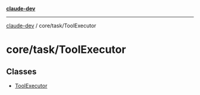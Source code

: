 [**claude-dev**](../../../README.md)

***

[claude-dev](../../../README.md) / core/task/ToolExecutor

# core/task/ToolExecutor

## Classes

- [ToolExecutor](classes/ToolExecutor.md)
